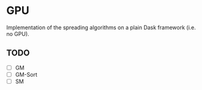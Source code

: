 # GPU

Implementation of the spreading algorithms on a plain Dask framework (i.e. no GPU).

## TODO

- [ ] GM
- [ ] GM-Sort
- [ ] SM
